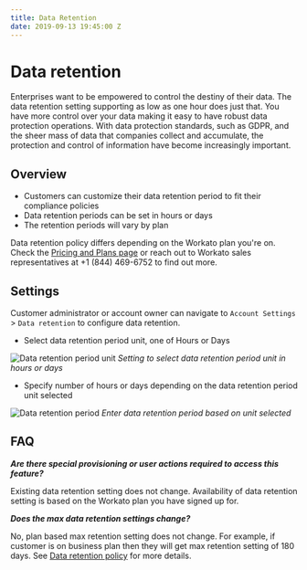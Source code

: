 ```yaml
---
title: Data Retention
date: 2019-09-13 19:45:00 Z
---
```


# Data retention

Enterprises want to be empowered to control the destiny of their data. The data retention setting supporting as low as one hour does just that. You have more control over your data making it easy to have robust data protection operations. With data protection standards, such as GDPR, and the sheer mass of data that companies collect and accumulate, the protection and control of information have become increasingly important.

## Overview
* Customers can customize their data retention period to fit their compliance policies
* Data retention periods can be set in hours or days
* The retention periods will vary by plan

Data retention policy differs depending on the Workato plan you're on. Check the [Pricing and Plans page](https://www.workato.com/pricing?audience=general) or reach out to Workato sales representatives at +1 (844) 469-6752 to find out more.

## Settings
Customer administrator or account owner can navigate to `Account Settings` > `Data retention` to configure data retention.

* Select data retention period unit, one of Hours or Days

![Data retention period unit](~@img/security/data-protection/settings-dataretention-unit.png)
*Setting to select data retention period unit in hours or days*

* Specify number of hours or days depending on the data retention period unit selected

![Data retention period](~@img/security/data-protection/settings-dataretention-period.png)
*Enter data retention period based on unit selected*

## FAQ
**_Are there special provisioning or user actions required to access this feature?_**

Existing data retention setting does not change. Availability of data retention setting is based on the Workato plan you have signed up for.

**_Does the max data retention settings change?_**

No, plan based max retention setting does not change. For example, if customer is on business plan then they will get max retention setting of 180 days. See [Data retention policy](/data-retention.md#data-retention-policy "Data retention policy") for more details.
